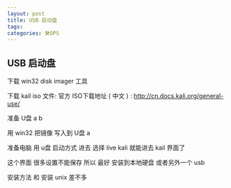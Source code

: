 ```yaml
---
layout: post
title: USB 启动盘
tags: 
categories: 🛠OPS
---
```


## USB 启动盘
下载 win32 disk imager    工具

下载  kail iso 文件:      官方 ISO下载地址 ( 中文 ) : http://cn.docs.kali.org/general-use/


准备 U盘  a b 

用 win32  把镜像 写入到 U盘  a

准备电脑   用 u盘 启动方式 进去  选择 live kali   就能进去 kail 界面了 

这个界面  很多设置不能保存  所以 最好 安装到本地硬盘 或者另外一个 usb

安装方法 和 安装 unix 差不多  